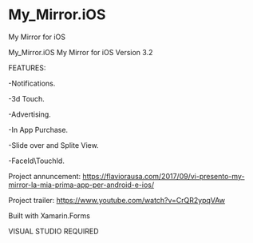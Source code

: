 # My_Mirror.iOS
My Mirror for iOS


My_Mirror.iOS
My Mirror for iOS Version 3.2


FEATURES:



-Notifications.

-3d Touch.

-Advertising.

-In App Purchase.

-Slide over and Splite View.

-FaceId\TouchId.

Project annuncement: https://flaviorausa.com/2017/09/vi-presento-my-mirror-la-mia-prima-app-per-android-e-ios/


Project trailer: https://www.youtube.com/watch?v=CrQR2ypqVAw



Built with Xamarin.Forms

VISUAL STUDIO REQUIRED
